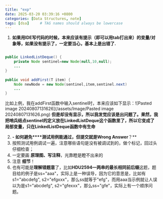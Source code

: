 ```yaml
---
title: "exp"
date: 2025-03-20 03:39:16 +0800
categories: [Data Structures, note]
tags: [dsa]     # TAG names should always be lowercase
---
```

1. **如果用IDE写代码的时候，本来应该有提示（即可以用tab打出来）的变量/对象等，如果没有提示了，一定要当心，基本上是出错了.**
```java

public LinkedListDeque() {  
    private Node sentinel=new Node(null,10,null);  
    ...
}  
  
public void addFirst(T item) {  
    Node newNode = new Node(sentinel,item,sentinel.next)  
    ...
}
```

  比如上例，我在addFirst函数中输入sentinel时，本来应该如下显示：![Pasted image 20240807131626](/assets/Image/Pasted image 20240807131626.png)
**但是却没有显示，所以我发觉应该是出问题了。果然，我把哨兵结点sentinel的定义放在LinkedListDeque这个函数里了，所以它变成了局部变量，只在LinkedListDeque函数中有生命**

2. **- 如何避免****测试用例能通过，但提交就是Wrong Answer**？**
1. 按照测试用例调试一遍，注意哪些语句是没有被调试到的，做个标记，回过头仔细检查；
2. 一定要画 **原理图、写注释**，光靠瞪是瞪不出来的
3. 注意 **细节**！
4. 也有可能是**理解错题意**了，比如**HDU2594—两串的最长相同前后缀**这题，题目给的例子是ss="aaa"，实际上是一种误导，因为它的意思是，比如有s1="abcdefg", s2="efgxxx"，那么ss就等于"efg"，而用aaa当示例就让人误以为是s1="abcdefg", s2="gfexxx"，那么ss="gfe"，实际上有一个顺序问题。
